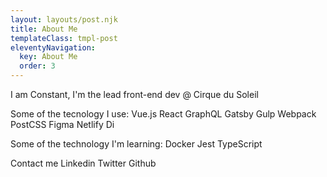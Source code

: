 ```yaml
---
layout: layouts/post.njk
title: About Me
templateClass: tmpl-post
eleventyNavigation:
  key: About Me
  order: 3
---
```


I am Constant, I'm the lead front-end dev @ Cirque du Soleil

Some of the tecnology I use:
Vue.js
React
GraphQL
Gatsby
Gulp
Webpack
PostCSS
Figma
Netlify
Di

Some of the technology I'm learning: 
Docker
Jest
TypeScript


Contact me
Linkedin
Twitter
Github
